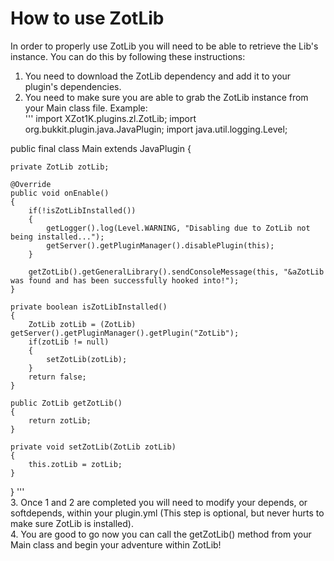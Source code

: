 # How to use ZotLib

In order to properly use ZotLib you will need to be able to retrieve the Lib's instance. You can do this by following these instructions:

1. You need to download the ZotLib dependency and add it to your plugin's dependencies.  
2. You need to make sure you are able to grab the ZotLib instance from your Main class file. Example:  
'''
import XZot1K.plugins.zl.ZotLib;
import org.bukkit.plugin.java.JavaPlugin;
import java.util.logging.Level;

public final class Main extends JavaPlugin
{

    private ZotLib zotLib;

    @Override
    public void onEnable()
    {
        if(!isZotLibInstalled())
        {
            getLogger().log(Level.WARNING, "Disabling due to ZotLib not being installed...");
            getServer().getPluginManager().disablePlugin(this);
        }

        getZotLib().getGeneralLibrary().sendConsoleMessage(this, "&aZotLib was found and has been successfully hooked into!");
    }

    private boolean isZotLibInstalled()
    {
        ZotLib zotLib = (ZotLib) getServer().getPluginManager().getPlugin("ZotLib");
        if(zotLib != null)
        {
            setZotLib(zotLib);
        }
        return false;
    }

    public ZotLib getZotLib()
    {
        return zotLib;
    }

    private void setZotLib(ZotLib zotLib)
    {
        this.zotLib = zotLib;
    }

}
'''  
3. Once 1 and 2 are completed you will need to modify your depends, or softdepends, within your plugin.yml (This step is optional, but never hurts to make sure ZotLib is installed).  
4. You are good to go now you can call the getZotLib() method from your Main class and begin your adventure within ZotLib!
